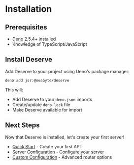 # Installation

## Prerequisites

- [Deno](https://github.com/denoland/deno_install) 2.5.4+ installed
- Knowledge of TypeScript/JavaScript

## Install Deserve

Add Deserve to your project using Deno's package manager:

```bash
deno add jsr:@neabyte/deserve
```

This will:
- Add Deserve to your `deno.json` imports
- Create/update `deno.lock` file
- Make Deserve available for import

## Next Steps

Now that Deserve is installed, let's create your first server!

- [Quick Start](/getting-started/quick-start) - Create your first API
- [Server Configuration](/getting-started/server-configuration) - Configure your server
- [Custom Configuration](/getting-started/custom-configuration) - Advanced router options
